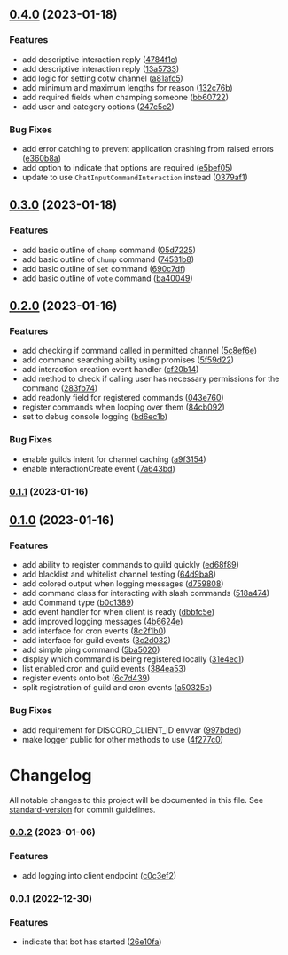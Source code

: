 

## [0.4.0](https://github.com/mahyarmirrashed/cotw-bot/compare/v0.3.0...v0.4.0) (2023-01-18)


### Features

* add descriptive interaction reply ([4784f1c](https://github.com/mahyarmirrashed/cotw-bot/commit/4784f1c3f5399414eb702a7891ce4bec41793cab))
* add descriptive interaction reply ([13a5733](https://github.com/mahyarmirrashed/cotw-bot/commit/13a57331aa0ee0175acbf72471e66f8652796069))
* add logic for setting cotw channel ([a81afc5](https://github.com/mahyarmirrashed/cotw-bot/commit/a81afc5c80e5e32fb2e080a7ace6b3d5aea82b71))
* add minimum and maximum lengths for reason ([132c76b](https://github.com/mahyarmirrashed/cotw-bot/commit/132c76b26d340e81eb657f96903d4bf972774487))
* add required fields when champing someone ([bb60722](https://github.com/mahyarmirrashed/cotw-bot/commit/bb60722a21ef5e7959334e8ea1d0bcc07306dc2a))
* add user and category options ([247c5c2](https://github.com/mahyarmirrashed/cotw-bot/commit/247c5c278c3c48bcba1ffda8873bf2f1521dd57c))


### Bug Fixes

* add error catching to prevent application crashing from raised errors ([e360b8a](https://github.com/mahyarmirrashed/cotw-bot/commit/e360b8a3b6dd22a76874a18799078258f5f1a8a9))
* add option to indicate that options are required ([e5bef05](https://github.com/mahyarmirrashed/cotw-bot/commit/e5bef05afbd90394275249f8df1da9aaf6df6353))
* update to use `ChatInputCommandInteraction` instead ([0379af1](https://github.com/mahyarmirrashed/cotw-bot/commit/0379af19cf0b5a70dc13de52c89a2b485d96c7f7))

## [0.3.0](https://github.com/mahyarmirrashed/cotw-bot/compare/v0.2.0...v0.3.0) (2023-01-18)


### Features

* add basic outline of `champ` command ([05d7225](https://github.com/mahyarmirrashed/cotw-bot/commit/05d7225b1add9dfa1a878fa260d4c9ea82cbaf97))
* add basic outline of `chump` command ([74531b8](https://github.com/mahyarmirrashed/cotw-bot/commit/74531b8a62c03df3b3e91e607101849548cbbd9f))
* add basic outline of `set` command ([690c7df](https://github.com/mahyarmirrashed/cotw-bot/commit/690c7dfcfe45a3a1f9520c836d1c1db87cae0a12))
* add basic outline of `vote` command ([ba40049](https://github.com/mahyarmirrashed/cotw-bot/commit/ba400498d151ce7b82d9b35d3ec50ec31946e466))

## [0.2.0](https://github.com/mahyarmirrashed/cotw-bot/compare/v0.1.1...v0.2.0) (2023-01-16)


### Features

* add checking if command called in permitted channel ([5c8ef6e](https://github.com/mahyarmirrashed/cotw-bot/commit/5c8ef6eb153afd71185f0a3ca33b9c012aa23843))
* add command searching ability using promises ([5f59d22](https://github.com/mahyarmirrashed/cotw-bot/commit/5f59d22681ab52d04d04d9466ce1a80f862aa395))
* add interaction creation event handler ([cf20b14](https://github.com/mahyarmirrashed/cotw-bot/commit/cf20b14120c84f0a0ecadad5cafe77de7ff6a06c))
* add method to check if calling user has necessary permissions for the command ([283fb74](https://github.com/mahyarmirrashed/cotw-bot/commit/283fb7464763a7bff9f9c7d640708db0cea3af7f))
* add readonly field for registered commands ([043e760](https://github.com/mahyarmirrashed/cotw-bot/commit/043e760942730cc56361b02cdd8eb87df7fbb1e8))
* register commands when looping over them ([84cb092](https://github.com/mahyarmirrashed/cotw-bot/commit/84cb09252757792fbd10ff735195117c7feeb194))
* set to debug console logging ([bd6ec1b](https://github.com/mahyarmirrashed/cotw-bot/commit/bd6ec1beb6517a5b2dfa77405bc74bf512b8fbb9))


### Bug Fixes

* enable guilds intent for channel caching ([a9f3154](https://github.com/mahyarmirrashed/cotw-bot/commit/a9f3154c82b53bf137612a37daafd30ffd9f38e1))
* enable interactionCreate event ([7a643bd](https://github.com/mahyarmirrashed/cotw-bot/commit/7a643bdcc3a7faf91a6294c131bf278a97b921a8))

### [0.1.1](https://github.com/mahyarmirrashed/cotw-bot/compare/v0.1.0...v0.1.1) (2023-01-16)

## [0.1.0](https://github.com/mahyarmirrashed/cotw-bot/compare/v0.0.2...v0.1.0) (2023-01-16)


### Features

* add ability to register commands to guild quickly ([ed68f89](https://github.com/mahyarmirrashed/cotw-bot/commit/ed68f892ca4d4465ca4dd66de2a365a9ad1aa4bd))
* add blacklist and whitelist channel testing ([64d9ba8](https://github.com/mahyarmirrashed/cotw-bot/commit/64d9ba86a831f4dc9df3f2f157c683cab166c3a3))
* add colored output when logging messages ([d759808](https://github.com/mahyarmirrashed/cotw-bot/commit/d759808eb68801534e605340946cacda0e49ff2f))
* add command class for interacting with slash commands ([518a474](https://github.com/mahyarmirrashed/cotw-bot/commit/518a47496e0fb1bec0d6e71dd2c593b540539e64))
* add Command type ([b0c1389](https://github.com/mahyarmirrashed/cotw-bot/commit/b0c1389df35e566d416ef65def336cc532dfb1ab))
* add event handler for when client is ready ([dbbfc5e](https://github.com/mahyarmirrashed/cotw-bot/commit/dbbfc5e8d284b6cb8f88861b7f01316212987af8))
* add improved logging messages ([4b6624e](https://github.com/mahyarmirrashed/cotw-bot/commit/4b6624edd96254b22067f23407c5c5ec6f3206bb))
* add interface for cron events ([8c2f1b0](https://github.com/mahyarmirrashed/cotw-bot/commit/8c2f1b0fce0b5251fe05025ec011441e79f2101b))
* add interface for guild events ([3c2d032](https://github.com/mahyarmirrashed/cotw-bot/commit/3c2d0328dee4e3b070c424694f49c57ee21d790c))
* add simple ping command ([5ba5020](https://github.com/mahyarmirrashed/cotw-bot/commit/5ba502065af7e6882f7604a8f2c8df14c43934e0))
* display which command is being registered locally ([31e4ec1](https://github.com/mahyarmirrashed/cotw-bot/commit/31e4ec1c865f03af53ac7c6648b328c8feaa810a))
* list enabled cron and guild events ([384ea53](https://github.com/mahyarmirrashed/cotw-bot/commit/384ea532c75f74dd5fdde2e9990f7b0ab4bf2a7d))
* register events onto bot ([6c7d439](https://github.com/mahyarmirrashed/cotw-bot/commit/6c7d4399c48b2013e6ede5746c10807cfbd5201b))
* split registration of guild and cron events ([a50325c](https://github.com/mahyarmirrashed/cotw-bot/commit/a50325ccb08eefc7c1c80344f02a17aa1b4a6bcf))


### Bug Fixes

* add requirement for DISCORD_CLIENT_ID envvar ([997bded](https://github.com/mahyarmirrashed/cotw-bot/commit/997bded674fdd0d030e63d270107e3c22f36a1e9))
* make logger public for other methods to use ([4f277c0](https://github.com/mahyarmirrashed/cotw-bot/commit/4f277c08692456ee67778a1fb5a099830034330a))

# Changelog

All notable changes to this project will be documented in this file. See [standard-version](https://github.com/conventional-changelog/standard-version) for commit guidelines.

### [0.0.2](https://github.com/mahyarmirrashed/cotw-bot/compare/v0.0.1...v0.0.2) (2023-01-06)


### Features

* add logging into client endpoint ([c0c3ef2](https://github.com/mahyarmirrashed/cotw-bot/commit/c0c3ef292a63e3a9762b58a640b401633215c8fc))

### 0.0.1 (2022-12-30)


### Features

* indicate that bot has started ([26e10fa](https://github.com/mahyarmirrashed/cotw-bot/commit/26e10fab763461ffbfcef423086d5464a618450c))